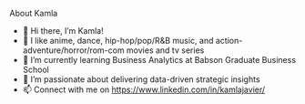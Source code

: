 About Kamla
- 👋 Hi there, I’m Kamla!
- 👀 I like anime, dance, hip-hop/pop/R&B music, and action-adventure/horror/rom-com movies and tv series
- 🌱 I’m currently learning Business Analytics at Babson Graduate Business School
- 💞️ I’m passionate about delivering data-driven strategic insights
- 📫 Connect with me on https://www.linkedin.com/in/kamlajavier/

<!---
kamlaj/kamlaj is a ✨ special ✨ repository because its `README.md` (this file) appears on your GitHub profile.
You can click the Preview link to take a look at your changes.
--->
